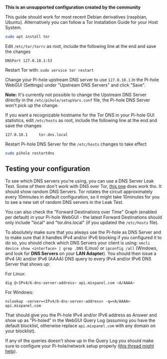 **This is an unsupported configuration created by the community**

This guide should work for most recent Debian derivatives (raspbian, Ubuntu). Alternatively you can follow a Tor Installation Guide for your Host System.

```bash
sudo apt install tor
```

Edit `/etc/tor/torrc` as root, include the following line at the end and save the changes

```
DNSPort 127.0.10.1:53
```

Restart Tor with: `sudo service tor restart`

Change your Pi-hole upstream DNS server to use `127.0.10.1` in the Pi-hole WebGUI (Settings) under "Upstream DNS Servers" and click "Save".

**Note:** It's currently not possible to change the Upstream DNS Server directly in the `/etc/pihole/setupVars.conf` file, the Pi-hole DNS Server won't pick up the change.

If you want a recognizable hostname for the Tor DNS in your Pi-hole GUI statistics, edit `/etc/hosts` as root, include the following line at the end and save the changes

```
127.0.10.1     tor.dns.local
```

Restart Pi-hole DNS Server for the `/etc/hosts` changes to take effect

```bash
sudo pihole restartdns
```

## Testing your configuration

To see which DNS servers you're using, you can use a DNS Server Leak Test. Some of them don't work with DNS over Tor, [this one](https://dns-leak.com/) does work tho. It should show random DNS Servers. Tor rotates the circuit approximately every 10minutes in default configuration, so it might take 10minutes for you to see a new set of random DNS servers in the Leak Test.

You can also check the "Forward Destinations over Time" Graph (enabled per default) in your Pi-hole WebGUI - the latest Forward Destinations should only include "local" and "tor.dns.local" (if you updated the `/etc/hosts` file).

To absolutely make sure that you always use the Pi-hole as DNS Server and to make sure that it handles IPv4 and/or IPv6 blocking if you configured it to do so, you should check which DNS Servers your client is using: `nmcli device show <interface> | grep .DNS` (Linux) or `ipconfig /all` (Windows, and look for **DNS Servers** on your **LAN Adapter**). You should then issue a IPv4 (A) and/or IPv6 (AAAA) DNS query to every IPv4 and/or IPv6 DNS Server that shows up:

For Linux:

```bash
dig @<IPv4/6-dns-server-address> api.mixpanel.com <A/AAAA>
```

For Windows:

```shell
nslookup -server=<IPv4/6-dns-server-address> -q=<A/AAAA> api.mixpanel.com
```

That should give you the Pi-hole IPv4 and/or IPv6 address as Answer and show up as "Pi-holed" in the WebGUI Query Log (assuming you have the default blocklist, otherwise replace `api.mixpanel.com` with any domain on your blocklist).

If any of the queries doesn't show up in the Query Log you should make sure to configure your Pi-hole/network setup properly ([this thread might help](https://www.reddit.com/r/pihole/comments/7e0jg9/dns_over_tor/dq4kkvg/)).
